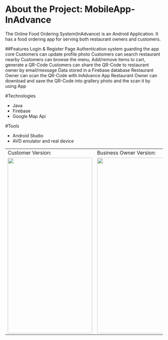 # About the Project: MobileApp-InAdvance
The Online Food Ordering System(InAdvance) is an Android Application. It has a food ordering app for serving both restaurant owners and customers.


##Features
Login & Register Page
Authentication system guarding the app core
Customers can update profile photo
Customers can search restaurant nearby
Customers can browse the menu, Add/remove items to cart, generate a QR-Code
Customers can share the QR-Code to restaurant owner by email/message
Data stored in a Firebase database
Restaurant Owner can scan the QR-Code with InAdvance App
Restaurant Owner can download and save the QR-Code into grallery photo and the scan it by using App 


#Technologies
  - Java 
  - Firebase 
  - Google Map Api

#Tools
  - Android Studio
  - AVD emulator and real device


<table>
  <tr>
    <td> Customer Version: </td>
     <td>Business Owner Version: </td>
  </tr>
  <tr style="align:center">
    <td> <img src="signinAsCustomer.gif" width=270 height=560></td>
    <td><img src="signinAsBusiness.gif" width=270 height=560></td>
  </tr>
 </table>







